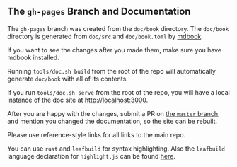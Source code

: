 ## The `gh-pages` Branch and Documentation
The `gh-pages` branch was created from the `doc/book` directory.
The `doc/book` directory is generated from `doc/src` and `doc/book.toml` by [mdbook](https://github.com/rust-lang/mdBook).

If you want to see the changes after you made them, make sure you have mdbook installed. 

Running `tools/doc.sh build` from the root of the repo will automatically
generate `doc/book` with all of its contents.

If you run `tools/doc.sh serve` from the root of the repo, you will have a
local instance of the doc site at [http://localhost:3000](http://localhost:3000).

After you are happy with the changes, submit a PR on
[the `master` branch][master_branch],
and mention you changed the documentation, so the site can be rebuilt.

Please use reference-style links for all links to the main repo.

You can use `rust` and `leafbuild` for syntax highlighting.
Also the `leafbuild` language declaration for `highlight.js` can be found [here][leafbuild_highlight]. 

[master_branch]: https://gitlab.com/leafbuild/leafbuild/tree/master
[leafbuild_highlight]: https://gitlab.com/leafbuild/leafbuild/blob/master/doc/leafbuild_highlight.js